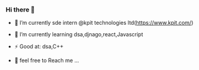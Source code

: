 ### Hi there 👋

- 🔭 I’m currently sde intern @kpit technologies ltd(https://www.kpit.com/)

- 🌱 I’m currently learning dsa,djnago,react,Javascript

- ⚡ Good at: dsa,C++

- 💬 feel free to Reach me ...

<!--
**saurabh-nikam/saurabh-nikam** is a ✨ _special_ ✨ repository because its `README.md` (this file) appears on your GitHub profile.

Here are some ideas to get you started:

- 🔭 I’m currently sde intern @kpit technologies ltd(https://www.kpit.com/)
- 🌱 I’m currently learning dsa,djnago,react,Javascript
- 👯 I’m looking to collaborate on ...
- 🤔 I’m looking for help with ...
- 💬 Ask me about ...
- 📫 How to reach me: ...
- 😄 Pronouns: ...
- ⚡ Fun fact: ...
-->
